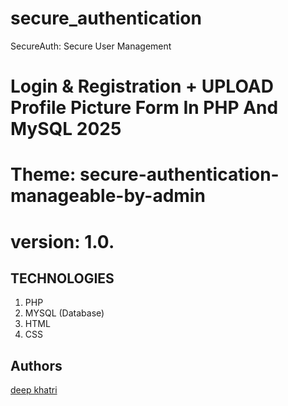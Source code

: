 # secure_authentication
SecureAuth: Secure User Management

# Login & Registration + UPLOAD Profile Picture Form In PHP And MySQL 2025
# Theme: secure-authentication-manageable-by-admin


# version: 1.0.

## TECHNOLOGIES

1. PHP
2. MYSQL (Database)
3. HTML
4. CSS
 

## Authors

[deep khatri ](https://github.com/deepkhatri)

